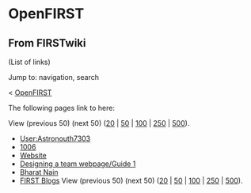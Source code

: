 # OpenFIRST

## From FIRSTwiki

(List of links)

Jump to: navigation, search

< [OpenFIRST](/index.php?title=OpenFIRST&redirect=no "OpenFIRST")

The following pages link to here:

View (previous 50) (next 50) ([20](/index.php?title=Special:Whatlinkshere/OpenFIRST&limit=20&from=0 "Special:Whatlinkshere/OpenFIRST") | [50](/index.php?title=Special:Whatlinkshere/OpenFIRST&limit=50&from=0 "Special:Whatlinkshere/OpenFIRST") | [100](/index.php?title=Special:Whatlinkshere/OpenFIRST&limit=100&from=0 "Special:Whatlinkshere/OpenFIRST") | [250](/index.php?title=Special:Whatlinkshere/OpenFIRST&limit=250&from=0 "Special:Whatlinkshere/OpenFIRST") | [500](/index.php?title=Special:Whatlinkshere/OpenFIRST&limit=500&from=0 "Special:Whatlinkshere/OpenFIRST")).

- [User:Astronouth7303](User:Astronouth7303 "User:Astronouth7303")
- [1006](1006 "1006")
- [Website](Website "Website")
- [Designing a team webpage/Guide 1](Designing_a_team_webpage/Guide_1 "Designing a team webpage/Guide 1")
- [Bharat Nain](Bharat_Nain "Bharat Nain")
- [FIRST Blogs](FIRST_Blogs "FIRST Blogs") View (previous 50) (next 50) ([20](/index.php?title=Special:Whatlinkshere/OpenFIRST&limit=20&from=0 "Special:Whatlinkshere/OpenFIRST") | [50](/index.php?title=Special:Whatlinkshere/OpenFIRST&limit=50&from=0 "Special:Whatlinkshere/OpenFIRST") | [100](/index.php?title=Special:Whatlinkshere/OpenFIRST&limit=100&from=0 "Special:Whatlinkshere/OpenFIRST") | [250](/index.php?title=Special:Whatlinkshere/OpenFIRST&limit=250&from=0 "Special:Whatlinkshere/OpenFIRST") | [500](/index.php?title=Special:Whatlinkshere/OpenFIRST&limit=500&from=0 "Special:Whatlinkshere/OpenFIRST")).
